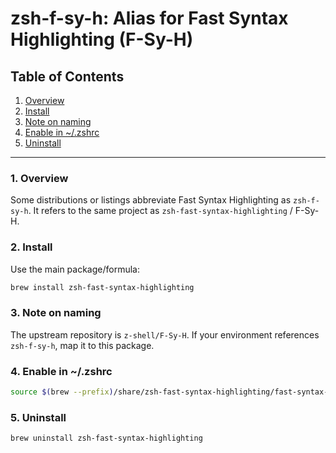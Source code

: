 # zsh-f-sy-h: Alias for Fast Syntax Highlighting (F-Sy-H)

## Table of Contents

1. [Overview](#1-overview)
2. [Install](#2-install)
3. [Note on naming](#3-note-on-naming)
4. [Enable in ~/.zshrc](#4-enable-in-zshrc)
5. [Uninstall](#5-uninstall)

-----

### 1. Overview

Some distributions or listings abbreviate Fast Syntax Highlighting as `zsh-f-sy-h`. It refers to the same project as `zsh-fast-syntax-highlighting` / F-Sy-H.

### 2. Install

Use the main package/formula:

```bash
brew install zsh-fast-syntax-highlighting
```

### 3. Note on naming

The upstream repository is `z-shell/F-Sy-H`. If your environment references `zsh-f-sy-h`, map it to this package.

### 4. Enable in ~/.zshrc

```zsh
source $(brew --prefix)/share/zsh-fast-syntax-highlighting/fast-syntax-highlighting.plugin.zsh
```

### 5. Uninstall

```bash
brew uninstall zsh-fast-syntax-highlighting
```
